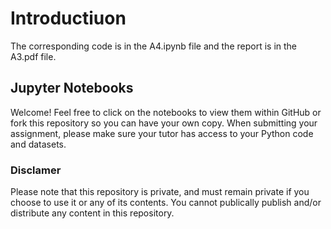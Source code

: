 # Introductiuon
The corresponding code is in the A4.ipynb file and the report is in the A3.pdf file.

## Jupyter Notebooks

Welcome! Feel free to click on the notebooks to view them within GitHub or fork this repository so you can have your own copy. When submitting your assignment, please make sure your tutor has access to your Python code and datasets.

### Disclamer

Please note that this repository is private, and must remain private if you choose to use it or any of its contents. You cannot publically publish and/or distribute any content in this repository.
